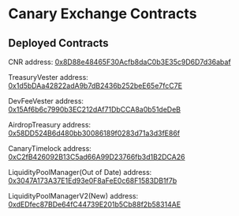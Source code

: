 # Canary Exchange Contracts

## Deployed Contracts
CNR address: [0x8D88e48465F30Acfb8daC0b3E35c9D6D7d36abaf](https://cchain.explorer.avax.network/address/0x8D88e48465F30Acfb8daC0b3E35c9D6D7d36abaf)

TreasuryVester address: [0x1d5bDAa42822adA9b7dB2436b252beE65e7fcC7E](https://cchain.explorer.avax.network/address/0x1d5bDAa42822adA9b7dB2436b252beE65e7fcC7E)

DevFeeVester address: [0x15Af6b6c7990b3EC212dAf71DbCCA8a0b51deDeB](https://cchain.explorer.avax.network/address/0x15Af6b6c7990b3EC212dAf71DbCCA8a0b51deDeB)

AirdropTreasury address: [0x58DD524B6d480bb30086189f0283d71a3d3fE86f](https://cchain.explorer.avax.network/address/0x58DD524B6d480bb30086189f0283d71a3d3fE86f)

CanaryTimelock address: [0xC2fB426092B13C5ad66A99D23766fb3d1B2DCA26](https://cchain.explorer.avax.network/address/0xC2fB426092B13C5ad66A99D23766fb3d1B2DCA26)

LiquidityPoolManager(Out of Date) address: [0x3047A173A37E1Ed93e0F8aFeE0c68F1583DB1f7b](https://cchain.explorer.avax.network/address/0x3047A173A37E1Ed93e0F8aFeE0c68F1583DB1f7b)

LiquidityPoolManagerV2(New) address: [0xdEDfec87BDe64fC44739E201b5Cb88f2b58314AE](https://cchain.explorer.avax.network/address/0xdEDfec87BDe64fC44739E201b5Cb88f2b58314AE)


